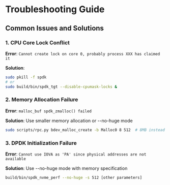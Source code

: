 # Troubleshooting Guide

## Common Issues and Solutions

### 1. CPU Core Lock Conflict
**Error**: `Cannot create lock on core 0, probably process XXX has claimed it`

**Solution**: 
```bash
sudo pkill -f spdk
# or
sudo build/bin/spdk_tgt --disable-cpumask-locks &
```

### 2. Memory Allocation Failure
**Error**: `malloc_buf spdk_zmalloc() failed`

**Solution**: Use smaller memory allocation or --no-huge mode
```bash
sudo scripts/rpc.py bdev_malloc_create -b Malloc0 8 512  # 8MB instead of larger sizes
```

### 3. DPDK Initialization Failure
**Error**: `Cannot use IOVA as 'PA' since physical addresses are not available`

**Solution**: Use --no-huge mode with memory specification
```bash
build/bin/spdk_nvme_perf --no-huge -s 512 [other parameters]
```
